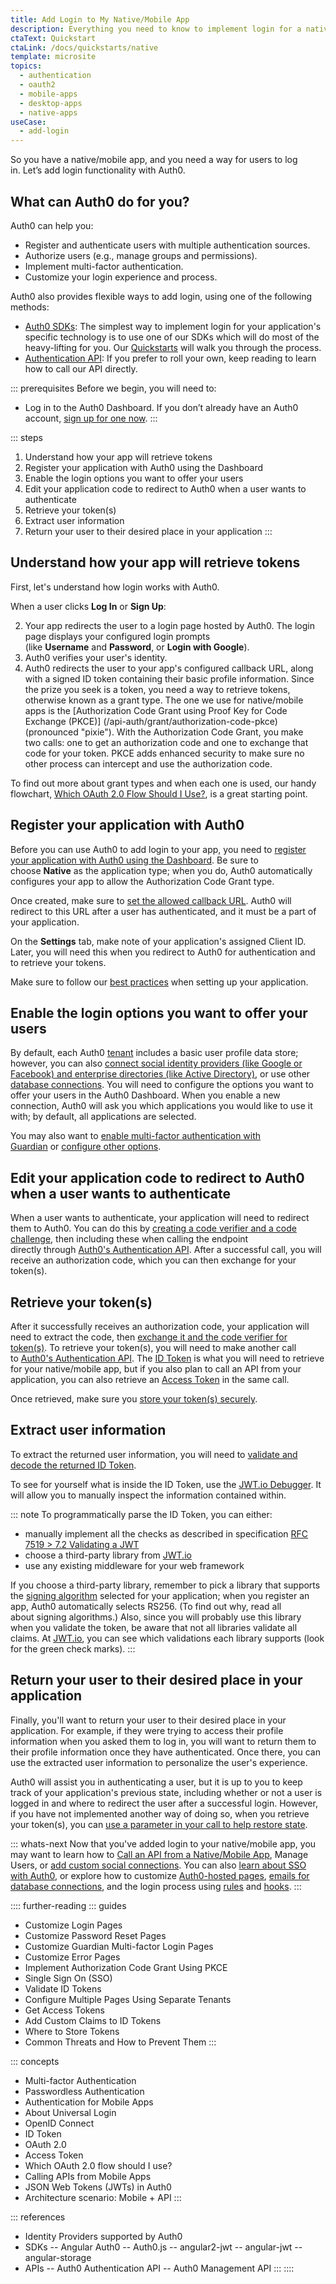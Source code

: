 ```yaml
---
title: Add Login to My Native/Mobile App
description: Everything you need to know to implement login for a native/mobile app.
ctaText: Quickstart
ctaLink: /docs/quickstarts/native
template: microsite
topics:
  - authentication
  - oauth2
  - mobile-apps
  - desktop-apps
  - native-apps
useCase:
  - add-login
---
```


So you have a native/mobile app, and you need a way for users to log in. Let’s add login functionality with Auth0.

## What can Auth0 do for you?

Auth0 can help you:

- Register and authenticate users with multiple authentication sources.
- Authorize users (e.g., manage groups and permissions).
- Implement multi-factor authentication.
- Customize your login experience and process.

Auth0 also provides flexible ways to add login, using one of the following methods:

- [Auth0 SDKs](/libraries): The simplest way to implement login for your application's specific technology is to use one of our SDKs which will do most of the heavy-lifting for you. Our [Quickstarts](/quickstart/native) will walk you through the process.
- [Authentication API](/api/authentication): If you prefer to roll your own, keep reading to learn how to call our API directly.

::: prerequisites
Before we begin, you will need to:

- Log in to the Auth0 Dashboard. If you don’t already have an Auth0 account, [sign up for one now](${manage_url}).
:::

::: steps
1. Understand how your app will retrieve tokens
1. Register your application with Auth0 using the Dashboard
1. Enable the login options you want to offer your users 
1. Edit your application code to redirect to Auth0 when a user wants to authenticate
1. Retrieve your token(s)
1. Extract user information
1. Return your user to their desired place in your application
:::

## Understand how your app will retrieve tokens
First, let's understand how login works with Auth0.

When a user clicks **Log In** or **Sign Up**:

2. Your app redirects the user to a login page hosted by Auth0. The login page displays your configured login prompts (like **Username** and **Password**, or **Login with Google**).
2. Auth0 verifies your user's identity.
2. Auth0 redirects the user to your app's configured callback URL, along with a signed ID token containing their basic profile information.
Since the prize you seek is a token, you need a way to retrieve tokens, otherwise known as a grant type. The one we use for native/mobile apps is the [Authorization Code Grant using Proof Key for Code Exchange (PKCE)]
(/api-auth/grant/authorization-code-pkce) (pronounced "pixie"). With the Authorization Code Grant, you make two calls: one to get an authorization code and one to exchange that code for your token. PKCE adds enhanced security to make sure no other process can intercept and use the authorization code.

To find out more about grant types and when each one is used, our handy flowchart, [Which OAuth 2.0 Flow Should I Use?](/api-auth/which-oauth-flow-to-use), is a great starting point.

## Register your application with Auth0
Before you can use Auth0 to add login to your app, you need to [register your application with Auth0 using the Dashboard](/applications/native). Be sure to choose **Native** as the application type; when you do, Auth0 automatically configures your app to allow the Authorization Code Grant type.

Once created, make sure to [set the allowed callback URL](/application-auth/current/mobile-desktop.md#register-your-application). Auth0 will redirect to this URL after a user has authenticated, and it must be a part of your application.

On the **Settings** tab, make note of your application's assigned Client ID. Later, you will need this when you redirect to Auth0 for authentication and to retrieve your tokens.

Make sure to follow our [best practices](/best-practices/application-settings) when setting up your application.

## Enable the login options you want to offer your users
By default, each Auth0 [tenant](/getting-started/the-basics#account-and-tenants) includes a basic user profile data store; however, you can also [connect social identity providers (like Google or Facebook) and enterprise directories (like Active Directory)](/identityproviders), or use other [database connections](/connections/database). You will need to configure the options you want to offer your users in the Auth0 Dashboard. When you enable a new connection, Auth0 will ask you which applications you would like to use it with; by default, all applications are selected.

You may also want to [enable multi-factor authentication with Guardian](/multifactor-authentication) or [configure other options](/getting-started/dashboard-overview).

## Edit your application code to redirect to Auth0 when a user wants to authenticate
When a user wants to authenticate, your application will need to redirect them to Auth0. You can do this by [creating a code verifier and a code challenge](/application-auth/current/mobile-desktop#step-1-create-a-random-key-and-the-code-challenge), then including these when calling the endpoint directly through [Auth0's Authentication API](/api/authentication#authorization-code-grant-pkce-). After a successful call, you will receive an authorization code, which you can then exchange for your token(s).

## Retrieve your token(s)
After it successfully receives an authorization code, your application will need to extract the code, then [exchange it and the code verifier for token(s)](/application-auth/current/mobile-desktop#step-3-obtain-an-id-token). To retrieve your token(s), you will need to make another call to [Auth0's Authentication API](/api/authentication#authorization-code-grant-pkce-). The [ID Token](/tokens/id-token) is what you will need to retrieve for your native/mobile app, but if you also plan to call an API from your application, you can also retrieve an [Access Token](/tokens/access-token) in the same call.

Once retrieved, make sure you [store your token(s) securely](/security/store-tokens).

## Extract user information
To extract the returned user information, you will need to [validate and decode the returned ID Token](/tokens/id-token#validate-an-id-token).

To see for yourself what is inside the ID Token, use the [JWT.io Debugger](https://jwt.io/#debugger). It will allow you to manually inspect the information contained within.

::: note
To programmatically parse the ID Token, you can either:

- manually implement all the checks as described in specification [RFC 7519 > 7.2 Validating a JWT](https://tools.ietf.org/html/rfc7519#section-7.2)
- choose a third-party library from [JWT.io](https://jwt.io/)
- use any existing middleware for your web framework

If you choose a third-party library, remember to pick a library that supports the [signing algorithm](/api-auth/concepts/signing-algorithms) selected for your application; when you register an app, Auth0 automatically selects RS256. (To find out why, read all about signing algorithms.) Also, since you will probably use this library when you validate the token, be aware that not all libraries validate all claims. At [JWT.io](https://jwt.io/), you can see which validations each library supports (look for the green check marks).
:::

## Return your user to their desired place in your application
Finally, you'll want to return your user to their desired place in your application. For example, if they were trying to access their profile information when you asked them to log in, you will want to return them to their profile information once they have authenticated. Once there, you can use the extracted user information to personalize the user's experience.

Auth0 will assist you in authenticating a user, but it is up to you to keep track of your application's previous state, including whether or not a user is logged in and where to redirect the user after a successful login. However, if you have not implemented another way of doing so, when you retrieve your token(s), you can [use a parameter in your call to help restore state](/protocols/oauth2/oauth-state#how-to-use-the-parameter-to-restore-state). 

::: whats-next
Now that you've added login to your native/mobile app, you may want to learn how to [Call an API from a Native/Mobile App](/microsites/call-api/call-api-from-mobile-apps), Manage Users, or [add custom social connections](/connections/social/oauth2). You can also [learn about SSO with Auth0](/sso/current/introduction), or explore how to customize [Auth0-hosted pages](/hosted-pages), [emails for database connections](/email), and the login process using [rules](/rules) and [hooks](/hooks).
:::

:::: further-reading
::: guides
- Customize Login Pages
- Customize Password Reset Pages
- Customize Guardian Multi-factor Login Pages
- Customize Error Pages
- Implement Authorization Code Grant Using PKCE
- Single Sign On (SSO)
- Validate ID Tokens
- Configure Multiple Pages Using Separate Tenants
- Get Access Tokens
- Add Custom Claims to ID Tokens
- Where to Store Tokens
- Common Threats and How to Prevent Them
:::

::: concepts
- Multi-factor Authentication
- Passwordless Authentication
- Authentication for Mobile Apps
- About Universal Login
- OpenID Connect
- ID Token
- OAuth 2.0
- Access Token
- Which OAuth 2.0 flow should I use?
- Calling APIs from Mobile Apps
- JSON Web Tokens (JWTs) in Auth0
- Architecture scenario: Mobile + API
:::

::: references
- Identity Providers supported by Auth0
- SDKs
-- Angular Auth0
-- Auth0.js
-- angular2-jwt
-- angular-jwt
-- angular-storage
- APIs
-- Auth0 Authentication API
-- Auth0 Management API
:::
::::
